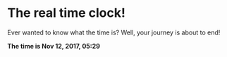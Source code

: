 # The real time clock!

Ever wanted to know what the time is? Well, your journey is about to end!

**The time is Nov 12, 2017, 05:29**